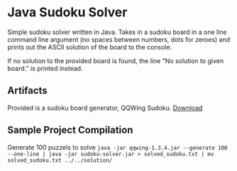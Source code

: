 # Java Sudoku Solver
Simple sudoku solver written in Java.
Takes in a sudoku board in a one line command line argument (no spaces between numbers, dots for zeroes) and prints out
the ASCII solution of the board to the console.

If no solution to the provided board is found, the line "No solution to given board." is printed instead.

## Artifacts
Provided is a sudoku board generator, QQWing Sudoku. [Download](https://qqwing.com/download.html)

## Sample Project Compilation
Generate 100 puzzels to solve
````java -jar qqwing-1.3.4.jar --generate 100 --one-line | java -jar sudoku-solver.jar > solved_sudoku.txt | mv solved_sudoku.txt ../../solution/````
